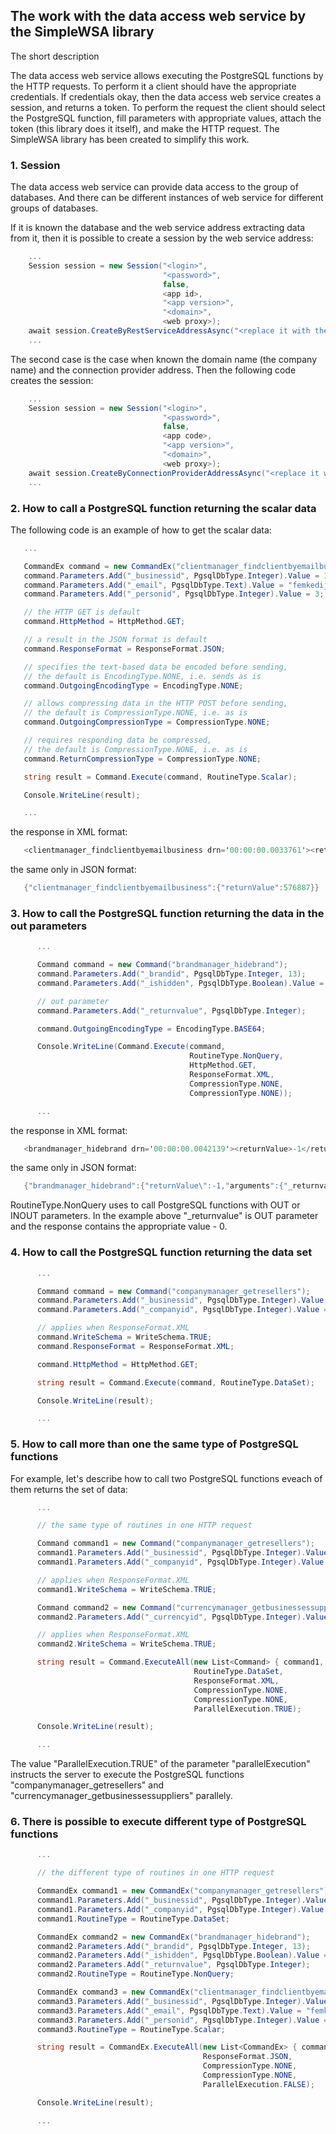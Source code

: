 ## The work with the data access web service by the SimpleWSA library

The short description

  The data access web service allows executing the PostgreSQL functions by the HTTP 
requests. To perform it a client should have the appropriate credentials. If credentials
okay, then the data access web service creates a session, and returns a token.
  To perform the request the client should select the PostgreSQL function, fill parameters
with appropriate values, attach the token (this library does it itself), and make the
HTTP request.
  The SimpleWSA library has been created to simplify this work.

### 1. Session

  The data access web service can provide data access to the group of databases. And there 
  can be different instances of web service for different groups of databases.

  If it is known the database and the web service address extracting data from it, then it is possible
  to create a session by the web service address:

  ```csharp
      ...
      Session session = new Session("<login>",
                                    "<password>",
                                    false,
                                    <app id>,
                                    "<app version>",
                                    "<domain>",
                                    <web proxy>);
      await session.CreateByRestServiceAddressAsync("<replace it with the web service address>");
	  ...
  ```

  The second case is the case when known the domain name (the company name) and the connection provider 
  address. Then the following code creates the session:

  ```csharp
      ...
      Session session = new Session("<login>",
                                    "<password>",
                                    false,
                                    <app code>,
                                    "<app version>",
                                    "<domain>",
                                    <web proxy>);
      await session.CreateByConnectionProviderAddressAsync("<replace it with the connection provider address>");
	  ...
  ```

### 2. How to call a PostgreSQL function returning the scalar data

   The following code is an example of how to get the scalar data:

   ```csharp
      ...

      CommandEx command = new CommandEx("clientmanager_findclientbyemailbusiness");
      command.Parameters.Add("_businessid", PgsqlDbType.Integer).Value = 1;
      command.Parameters.Add("_email", PgsqlDbType.Text).Value = "femkedijkema@hotmail.com";
      command.Parameters.Add("_personid", PgsqlDbType.Integer).Value = 3;

      // the HTTP GET is default
      command.HttpMethod = HttpMethod.GET;

      // a result in the JSON format is default
      command.ResponseFormat = ResponseFormat.JSON;

      // specifies the text-based data be encoded before sending,
      // the default is EncodingType.NONE, i.e. sends as is
      command.OutgoingEncodingType = EncodingType.NONE;

      // allows compressing data in the HTTP POST before sending,
      // the default is CompressionType.NONE, i.e. as is
      command.OutgoingCompressionType = CompressionType.NONE;

      // requires responding data be compressed,
      // the default is CompressionType.NONE, i.e. as is
      command.ReturnCompressionType = CompressionType.NONE;

      string result = Command.Execute(command, RoutineType.Scalar);

      Console.WriteLine(result);

	  ...
   ```

   the response in XML format:

   ```csharp
      <clientmanager_findclientbyemailbusiness drn='00:00:00.0033761'><returnValue>576887</returnValue></clientmanager_findclientbyemailbusiness>
   ```

   the same only in JSON format:

   ```csharp
      {"clientmanager_findclientbyemailbusiness":{"returnValue":576887}}
   ```

### 3. How to call the PostgreSQL function returning the data in the out parameters

```csharp
      ...

      Command command = new Command("brandmanager_hidebrand");
      command.Parameters.Add("_brandid", PgsqlDbType.Integer, 13);
      command.Parameters.Add("_ishidden", PgsqlDbType.Boolean).Value = false;

      // out parameter
      command.Parameters.Add("_returnvalue", PgsqlDbType.Integer);

      command.OutgoingEncodingType = EncodingType.BASE64;

      Console.WriteLine(Command.Execute(command,
                                        RoutineType.NonQuery,
                                        HttpMethod.GET,
                                        ResponseFormat.XML,
                                        CompressionType.NONE,
                                        CompressionType.NONE));

	  ...
```

   the response in XML format:

   ```csharp
      <brandmanager_hidebrand drn='00:00:00.0042139'><returnValue>-1</returnValue><arguments><_returnvalue>0</_returnvalue></arguments></brandmanager_hidebrand>
   ```

   the same only in JSON format:

   ```csharp
      {"brandmanager_hidebrand":{"returnValue\":-1,"arguments":{"_returnvalue":0}}}
   ```
   
   RoutineType.NonQuery uses to call PostgreSQL functions with OUT or INOUT parameters. In the example above "_returnvalue" is OUT parameter and the response contains
   the appropriate value - 0. 


### 4. How to call the PostgreSQL function returning the data set

```csharp
      ...

      Command command = new Command("companymanager_getresellers");
      command.Parameters.Add("_businessid", PgsqlDbType.Integer).Value = 1;
      command.Parameters.Add("_companyid", PgsqlDbType.Integer).Value = 13;

      // applies when ResponseFormat.XML
      command.WriteSchema = WriteSchema.TRUE;
      command.ResponseFormat = ResponseFormat.XML;

      command.HttpMethod = HttpMethod.GET;

      string result = Command.Execute(command, RoutineType.DataSet);

      Console.WriteLine(result);

      ...
```

### 5. How to call more than one the same type of PostgreSQL functions

   For example, let's describe how to call two PostgreSQL functions eveach of them 
   returns the set of data:

```csharp
      ...

      // the same type of routines in one HTTP request

      Command command1 = new Command("companymanager_getresellers");
      command1.Parameters.Add("_businessid", PgsqlDbType.Integer).Value = 1;
      command1.Parameters.Add("_companyid", PgsqlDbType.Integer).Value = 13;

      // applies when ResponseFormat.XML
      command1.WriteSchema = WriteSchema.TRUE;

      Command command2 = new Command("currencymanager_getbusinessessuppliers");
      command2.Parameters.Add("_currencyid", PgsqlDbType.Integer).Value = 1;

      // applies when ResponseFormat.XML
      command2.WriteSchema = WriteSchema.TRUE;

      string result = Command.ExecuteAll(new List<Command> { command1, command2 },
                                         RoutineType.DataSet,
                                         ResponseFormat.XML,
                                         CompressionType.NONE,
                                         CompressionType.NONE,
                                         ParallelExecution.TRUE);

      Console.WriteLine(result);

      ...
```

   The value "ParallelExecution.TRUE" of the parameter "parallelExecution" instructs the server
   to execute the PostgreSQL functions "companymanager_getresellers" and 
   "currencymanager_getbusinessessuppliers" parallely.

### 6. There is possible to execute different type of PostgreSQL functions 

```csharp
      ...

      // the different type of routines in one HTTP request

      CommandEx command1 = new CommandEx("companymanager_getresellers");
      command1.Parameters.Add("_businessid", PgsqlDbType.Integer).Value = 1;
      command1.Parameters.Add("_companyid", PgsqlDbType.Integer).Value = 13;
      command1.RoutineType = RoutineType.DataSet;

      CommandEx command2 = new CommandEx("brandmanager_hidebrand");
      command2.Parameters.Add("_brandid", PgsqlDbType.Integer, 13);
      command2.Parameters.Add("_ishidden", PgsqlDbType.Boolean).Value = false;
      command2.Parameters.Add("_returnvalue", PgsqlDbType.Integer);
      command2.RoutineType = RoutineType.NonQuery;

      CommandEx command3 = new CommandEx("clientmanager_findclientbyemailbusiness");
      command3.Parameters.Add("_businessid", PgsqlDbType.Integer).Value = 1;
      command3.Parameters.Add("_email", PgsqlDbType.Text).Value = "femkedijkema@hotmail.com";
      command3.Parameters.Add("_personid", PgsqlDbType.Integer).Value = 3;
      command3.RoutineType = RoutineType.Scalar;

      string result = CommandEx.ExecuteAll(new List<CommandEx> { command1, command2, command3 },
                                           ResponseFormat.JSON,
                                           CompressionType.NONE,
                                           CompressionType.NONE,
                                           ParallelExecution.FALSE);

      Console.WriteLine(result);

      ...
```